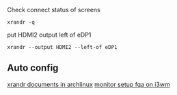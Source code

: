 Check connect status of screens
```
xrandr -q
```


put HDMI2 output left of eDP1

```
xrandr --output HDMI2 --left-of eDP1 
```


## Auto config

[xrandr documents in archlinux](https://wiki.archlinux.org/index.php/xrandr)
[monitor setup fqa on i3wm](https://faq.i3wm.org/question/2332/flexible-monitor-setup.1.html)


